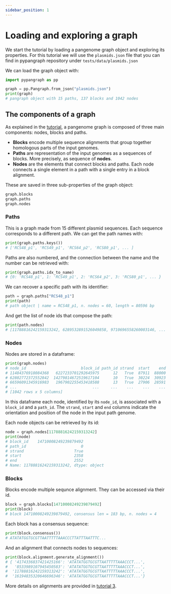 ```yaml
---
sidebar_position: 1
---
```


# Loading and exploring a graph

We start the tutorial by loading a pangenome graph object and exploring its properties. For this tutorial we will use the `plasmids.json` file that you can find in pypangraph repository under `tests/data/plasmids.json`

We can load the graph object with:

```python
import pypangraph as pp

graph = pp.Pangraph.from_json("plasmids.json")
print(graph)
# pangraph object with 15 paths, 137 blocks and 1042 nodes
```

## The components of a graph

As explained in the [tutorial](../tutorial/t01-building-pangraph.md#what-is-a-pangraph), a pangenome graph is composed of three main components: nodes, blocks and paths.

- **Blocks** encode multiple sequence alignments that group together homologous parts of the input genomes.
- **Paths** are representation of the input genomes as a sequences of blocks. More precisely, as sequence of **nodes**.
- **Nodes** are the elements that connect blocks and paths. Each node connects a single element in a path with a single entry in a block alignment.

These are saved in three sub-properties of the graph object:

```python
graph.blocks
graph.paths
graph.nodes
```

### Paths

This is a graph made from 15 different plasmid sequences. Each sequence corresponds to a different path. We can get the path names with:

```python
print(graph.paths.keys())
# ['RCS48_p1', 'RCS49_p1', 'RCS64_p2', 'RCS80_p1', ... ]
```

Paths are also numbered, and the connection between the name and the number can be retrieved with:

```python
print(graph.paths.idx_to_name)
# {0: 'RCS48_p1', 1: 'RCS49_p1', 2: 'RCS64_p2', 3: 'RCS80_p1', ... }
```

We can recover a specific path with its identifier:

```python
path = graph.paths["RCS48_p1"]
print(path)
# path object | name = RCS48_p1, n. nodes = 60, length = 80596 bp
```

And get the list of node ids that compose the path:

```python
print(path.nodes)
# [11788816242159313242, 6289532891526049858, 9710696558260003146, ... ]
```


### Nodes

Nodes are stored in a dataframe:

```python
print(graph.nodes)
# node_id                        block_id path_id strand  start    end
# 11484376918084368   6227233701292645975      12   True  87911  88000
# 62802772372552842  14279814672519617104      10   True  30224  30923
# 66596091345916983   1967902255453418588      13   True  27906  28591
# ...                                 ...     ...    ...    ...    ...
# [1042 rows x 5 columns]
```

In this dataframe each node, identified by its `node_id`, is associated with a `block_id` and a `path_id`. The `strand`, `start` and `end` columns indicate the orientation and position of the node in the input path genome.

Each node objects can be retrieved by its id:
```python
node = graph.nodes[11788816242159313242]
print(node)
# block_id    14710008249239879492
# path_id                        0
# strand                      True
# start                       2358
# end                         2552
# Name: 11788816242159313242, dtype: object
```


### Blocks

Blocks encode multiple sequnce alignment. They can be accessed via their id.

```python
block = graph.blocks[14710008249239879492]
print(block)
# block 14710008249239879492, consensus len = 183 bp, n. nodes = 4
```

Each block has a consensus sequence:

```python
print(block.consensus())
# ATATATGGTGCGTTAATTTTTAAACCCTTATTTAATTTC...
```

And an alignment that connects nodes to sequences:

```python
print(block.alignment.generate_alignment())
# { '4174336837421425166': 'ATATATGGTGCGTTAATTTTTAAACCCT...',
#   '8533989107945450583': 'ATATATGGTGCGTTAATTTTTAAACCCT...',
#  '11788816242159313242': 'ATATATGGTGCGTTAATTTTTAAACCCT...',
#  '16194835320646696346': 'ATATATGGTGCGTTAATTTTTAAACCCT...'}
```

More details on alignments are provided in [tutorial 3](t03-block-alignments.md).
